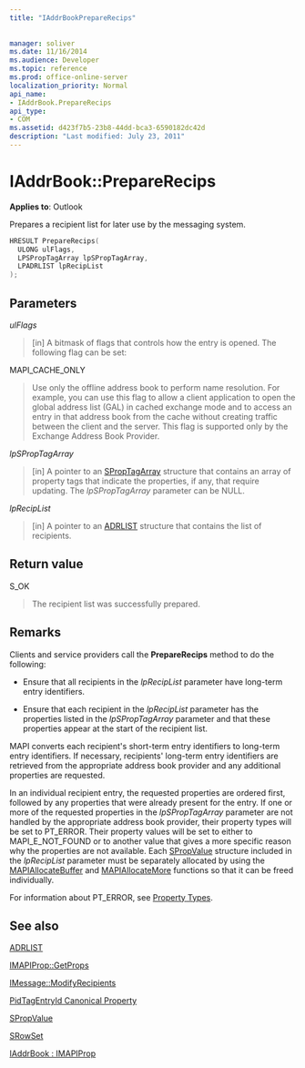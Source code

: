 ```yaml
---
title: "IAddrBookPrepareRecips"
 
 
manager: soliver
ms.date: 11/16/2014
ms.audience: Developer
ms.topic: reference
ms.prod: office-online-server
localization_priority: Normal
api_name:
- IAddrBook.PrepareRecips
api_type:
- COM
ms.assetid: d423f7b5-23b8-44dd-bca3-6590182dc42d
description: "Last modified: July 23, 2011"
---
```


# IAddrBook::PrepareRecips

  
  
**Applies to**: Outlook 
  
Prepares a recipient list for later use by the messaging system. 
  
```cpp
HRESULT PrepareRecips(
  ULONG ulFlags,
  LPSPropTagArray lpSPropTagArray,
  LPADRLIST lpRecipList
);
```

## Parameters

 _ulFlags_
  
> [in] A bitmask of flags that controls how the entry is opened. The following flag can be set:
    
MAPI_CACHE_ONLY
  
> Use only the offline address book to perform name resolution. For example, you can use this flag to allow a client application to open the global address list (GAL) in cached exchange mode and to access an entry in that address book from the cache without creating traffic between the client and the server. This flag is supported only by the Exchange Address Book Provider.
    
 _lpSPropTagArray_
  
> [in] A pointer to an [SPropTagArray](sproptagarray.md) structure that contains an array of property tags that indicate the properties, if any, that require updating. The  _lpSPropTagArray_ parameter can be NULL. 
    
 _lpRecipList_
  
> [in] A pointer to an [ADRLIST](adrlist.md) structure that contains the list of recipients. 
    
## Return value

S_OK 
  
> The recipient list was successfully prepared.
    
## Remarks

Clients and service providers call the **PrepareRecips** method to do the following: 
  
- Ensure that all recipients in the  _lpRecipList_ parameter have long-term entry identifiers. 
    
- Ensure that each recipient in the  _lpRecipList_ parameter has the properties listed in the  _lpSPropTagArray_ parameter and that these properties appear at the start of the recipient list. 
    
MAPI converts each recipient's short-term entry identifiers to long-term entry identifiers. If necessary, recipients' long-term entry identifiers are retrieved from the appropriate address book provider and any additional properties are requested.
  
In an individual recipient entry, the requested properties are ordered first, followed by any properties that were already present for the entry. If one or more of the requested properties in the  _lpSPropTagArray_ parameter are not handled by the appropriate address book provider, their property types will be set to PT_ERROR. Their property values will be set to either to MAPI_E_NOT_FOUND or to another value that gives a more specific reason why the properties are not available. Each [SPropValue](spropvalue.md) structure included in the  _lpRecipList_ parameter must be separately allocated by using the [MAPIAllocateBuffer](mapiallocatebuffer.md) and [MAPIAllocateMore](mapiallocatemore.md) functions so that it can be freed individually. 
  
For information about PT_ERROR, see [Property Types](property-types.md).
  
## See also



[ADRLIST](adrlist.md)
  
[IMAPIProp::GetProps](imapiprop-getprops.md)
  
[IMessage::ModifyRecipients](imessage-modifyrecipients.md)
  
[PidTagEntryId Canonical Property](pidtagentryid-canonical-property.md)
  
[SPropValue](spropvalue.md)
  
[SRowSet](srowset.md)
  
[IAddrBook : IMAPIProp](iaddrbookimapiprop.md)

